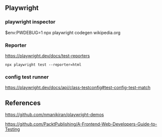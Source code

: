 ## Playwright
### playwright inspector

$env:PWDEBUG=1
npx playwright codegen wikipedia.org

### Reporter

https://playwright.dev/docs/test-reporters

```
npx playwright test --reporter=html
```

### config test runner

https://playwright.dev/docs/api/class-testconfig#test-config-test-match

## References

https://github.com/nmanikiran/playwright-demos

https://github.com/PacktPublishing/A-Frontend-Web-Developers-Guide-to-Testing
